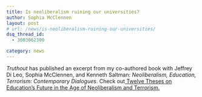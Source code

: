 ```yaml
---
title: Is neoliberalism ruining our universities?
author: Sophia McClennen
layout: post
# url: /news/is-neoliberalism-ruining-our-universities/
dsq_thread_id:
  - 3003062300

category: news
---
```

*Truthout* has published an excerpt from my co-authored book with Jeffrey Di Leo, Sophia McClennen, and Kenneth Saltman: *Neoliberalism, Education, Terrorism: Contemporary Dialogues*. Check out[ Twelve Theses on Education’s Future in the Age of Neoliberalism and Terrorism.][1]

 [1]: http://truth-out.org/opinion/item/24335-twelve-theses-on-educations-future-in-the-age-of-neoliberalism-and-terrorism